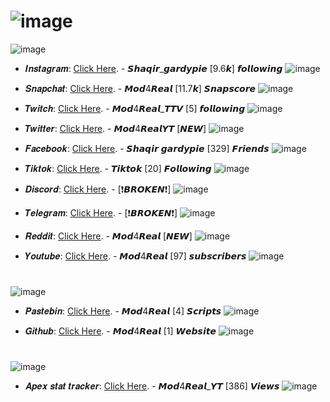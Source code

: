 
#
# ![image](https://github.com/Mod4Real/Mod4Real.github.io/assets/134821089/74e7135d-ec39-4d21-97ae-d656a6999c20)

![image](https://github.com/Mod4Real/Mod4Real.github.io/assets/134821089/de4e2471-4ea2-4481-8c7a-0d58cc75a5cb)

+ 𝑰𝒏𝒔𝒕𝒂𝒈𝒓𝒂𝒎: [Click Here](https://www.instagram.com/shaqir_gardypie/). - 𝙎𝙝𝙖𝙦𝙞𝙧_𝙜𝙖𝙧𝙙𝙮𝙥𝙞𝙚 [9.6𝙠] 𝙛𝙤𝙡𝙡𝙤𝙬𝙞𝙣𝙜 ![image](https://github.com/Mod4Real/Mod4Real.github.io/assets/134821089/4998e020-ce80-4908-a681-2a5f6c330d32)



+ 𝑺𝒏𝒂𝒑𝒄𝒉𝒂𝒕: [Click Here](https://www.snapchat.com/add/mod4real?share_id=QTgyMjU5&locale=en_CA). - 𝙈𝙤𝙙4𝙍𝙚𝙖𝙡 [11.7𝙠] 𝙎𝙣𝙖𝙥𝙨𝙘𝙤𝙧𝙚 ![image](https://github.com/Mod4Real/Mod4Real.github.io/assets/134821089/93a59324-44c3-431b-b4e7-7845be5acc28)


+ 𝑻𝒘𝒊𝒕𝒄𝒉: [Click Here](https://twitch.tv/mod4real_ttv). - 𝙈𝙤𝙙4𝙍𝙚𝙖𝙡_𝙏𝙏𝙑 [5] 𝙛𝙤𝙡𝙡𝙤𝙬𝙞𝙣𝙜 ![image](https://github.com/Mod4Real/Mod4Real.github.io/assets/134821089/64db0c7d-c774-4db0-931b-846a80d849c1)


+ 𝑻𝒘𝒊𝒕𝒕𝒆𝒓: [Click Here](https://twitter.com/Mod4RealYT). - 𝙈𝙤𝙙4𝙍𝙚𝙖𝙡𝙔𝙏 [*𝙉𝙀𝙒*] ![image](https://github.com/Mod4Real/Mod4Real.github.io/assets/134821089/818ca385-8783-42e0-bfc5-715ffb8ddcc3)


+ 𝑭𝒂𝒄𝒆𝒃𝒐𝒐𝒌: [Click Here](https://www.facebook.com/shaqir.gardpie). - 𝙎𝙝𝙖𝙦𝙞𝙧 𝙜𝙖𝙧𝙙𝙮𝙥𝙞𝙚 [329] 𝙁𝙧𝙞𝙚𝙣𝙙𝙨 ![image](https://github.com/Mod4Real/Mod4Real.github.io/assets/134821089/eb35b4a0-11c3-4221-89c3-39f746661b52)


+ 𝑻𝒊𝒌𝒕𝒐𝒌: [Click Here](https://vm.tiktok.com/ZMLmP8msM/). - 𝙏𝙞𝙠𝙩𝙤𝙠 [20] 𝙁𝙤𝙡𝙡𝙤𝙬𝙞𝙣𝙜 ![image](https://github.com/Mod4Real/Mod4Real.github.io/assets/134821089/b2fd2e27-8c66-47dc-a0e7-256e43ab78fa)


+ 𝑫𝒊𝒔𝒄𝒐𝒓𝒅: [Click Here](https://www.NONE). - [❗𝘽𝙍𝙊𝙆𝙀𝙉❗] ![image](https://github.com/Mod4Real/Mod4Real.github.io/assets/134821089/0783a1db-8d4f-4662-908c-be0827e88d3f)
  

+ 𝑻𝒆𝒍𝒆𝒈𝒓𝒂𝒎: [Click Here](https://www.NONE). - [❗𝘽𝙍𝙊𝙆𝙀𝙉❗] ![image](https://github.com/Mod4Real/Mod4Real.github.io/assets/134821089/f2765ea0-e188-4e7c-b000-f4918c2c4470)


+ 𝑹𝒆𝒅𝒅𝒊𝒕: [Click Here](https://www.reddit.com/user/Mod4Real). - 𝙈𝙤𝙙4𝙍𝙚𝙖𝙡 [*𝙉𝙀𝙒*] ![image](https://github.com/Mod4Real/Mod4Real.github.io/assets/134821089/9802ae66-a366-493a-887f-30c5c59caa85)


+ 𝒀𝒐𝒖𝒕𝒖𝒃𝒆: [Click Here](https://youtube.com/channel/UClDUcDqLyJvfpW68y6GOOYA). - 𝙈𝙤𝙙4𝙍𝙚𝙖𝙡 [97] 𝙨𝙪𝙗𝙨𝙘𝙧𝙞𝙗𝙚𝙧𝙨 ![image](https://github.com/Mod4Real/Mod4Real.github.io/assets/134821089/1b594c48-3fba-459e-8036-c7967ef8bb83)

#
 ![image](https://github.com/Mod4Real/Mod4Real.github.io/assets/134821089/a298ff04-4af1-42c9-abdf-64ecf28c9083)


+ 𝑷𝒂𝒔𝒕𝒆𝒃𝒊𝒏: [Click Here](https://pastebin.com/u/Mod4Real). - 𝙈𝙤𝙙4𝙍𝙚𝙖𝙡 [4] 𝙎𝙘𝙧𝙞𝙥𝙩𝙨 ![image](https://github.com/Mod4Real/Mod4Real.github.io/assets/134821089/8872ddbc-30ed-4f78-9293-883430706478)


+ 𝑮𝒊𝒕𝒉𝒖𝒃: [Click Here](https://github.com/Mod4Real). - 𝙈𝙤𝙙4𝙍𝙚𝙖𝙡 [1] 𝙒𝙚𝙗𝙨𝙞𝙩𝙚 ![image](https://github.com/Mod4Real/Mod4Real.github.io/assets/134821089/a1c7db9a-b89b-4752-9912-c6f9b437f4ee)

#
 ![image](https://github.com/Mod4Real/Mod4Real.github.io/assets/134821089/759413a1-5de7-4ea6-a99c-39d1636d0c45)


+ 𝑨𝒑𝒆𝒙 𝒔𝒕𝒂𝒕 𝒕𝒓𝒂𝒄𝒌𝒆𝒓: [Click Here](https://apex.tracker.gg/apex/profile/psn/Mod4real_YT/overview). - 𝙈𝙤𝙙4𝙍𝙚𝙖𝙡_𝙔𝙏 [386] 𝙑𝙞𝙚𝙬𝙨 ![image](https://github.com/Mod4Real/Mod4Real.github.io/assets/134821089/0d99bfaa-24fd-49f9-b2a5-e32a722c6d11)

